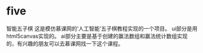 # five
智能五子棋
这是模仿慕课网的‘人工智能’五子棋教程实现的一个项目。
ui部分是用html5canvas实现的。
ai部分主要是基于创建的赢法数组和赢法统计数组实现的，有兴趣的朋友可以去慕课网找一下这个课程。
